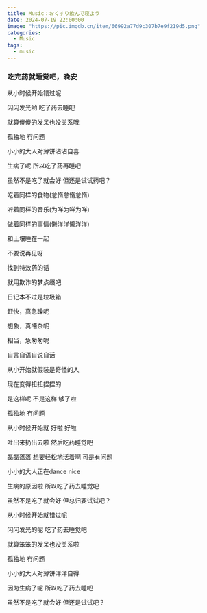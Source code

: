 ```yaml
---
title: Music：おくすり飲んで寝よう
date: 2024-07-19 22:00:00
image: "https://pic.imgdb.cn/item/66992a77d9c307b7e9f219d5.png"
categories:
  - Music
tags:
  - music
---
```


<h3 class="my-10 text-center">吃完药就睡觉吧，晚安</h3>

<meting-js type="song" theme="var(--hy-c-primary)" server="netease"  id="1989905180" autoplay="true" />

<div class="text-center mt-10">
  从小时候开始错过呢

  闪闪发光哟 吃了药去睡吧

  就算傻傻的发呆也没关系哦

  孤独地 冇问题

  小小的大人对薄饼沾沾自喜

  生病了呢 所以吃了药再睡吧

  虽然不是吃了就会好 但还是试试药吧？

  吃着同样的食物(怠惰怠惰怠惰)

  听着同样的音乐(为咩为咩为咩)

  做着同样的事情(懒洋洋懒洋洋)

  和土壤睡在一起

  不要说再见呀

  找到特效药的话

  就用欺诈的梦点缀吧

  日记本不过是垃圾箱

  赶快，真急躁呢

  想象，真嘈杂呢

  相当，急匆匆呢

  自言自语自说自话

  从小开始就假装是奇怪的人

  现在变得扭扭捏捏的

  是这样呢 不是这样 够了啦

  孤独地 冇问题

  从小时候开始就 好啦 好啦

  吐出来扔出去啦 然后吃药睡觉吧

  磊磊落落 想要轻松地活着啊 可是有问题

  小小的大人正在dance nice

  生病的原因啦 所以吃了药去睡觉吧

  虽然不是吃了就会好 但总归要试试吧？

  从小时候开始就错过呢

  闪闪发光的呢 吃了药去睡觉吧

  就算笨笨的发呆也没关系啦

  孤独地 冇问题

  小小的大人对薄饼洋洋自得

  因为生病了呢 所以吃了药去睡吧

  虽然不是吃了就会好 但还是试试吧？
</div>

<!-- more -->
